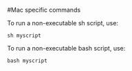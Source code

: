 #Mac specific commands

To run a non-executable sh script, use:

```shell
sh myscript
```
To run a non-executable bash script, use:

```shell
bash myscript
```